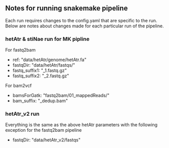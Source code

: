 ## Notes for running snakemake pipeline ##

Each run requires changes to the config.yaml that are specific to the run. Below are notes about changes made for each particular run of the pipeline. 

### hetAtr & stiNae run for MK pipline ###
For fastq2bam
- ref: "data/hetAtr/genome/hetAtr.fa"
- fastqDir: "data/hetAtr/fastqs/" 
- fastq_suffix1: "_1.fastq.gz"
- fastq_suffix2: "_2.fastq.gz"

For bam2vcf
- bamsForGatk: "fastq2bam/01_mappedReads/"
- bam_suffix: "_dedup.bam"

### hetAtr_v2 run ###
Everything is the same as the above hetAtr parameters with the following exception for the fastq2bam pipeline
- fastqDir: "data/hetAtr_v2/fastqs" 

